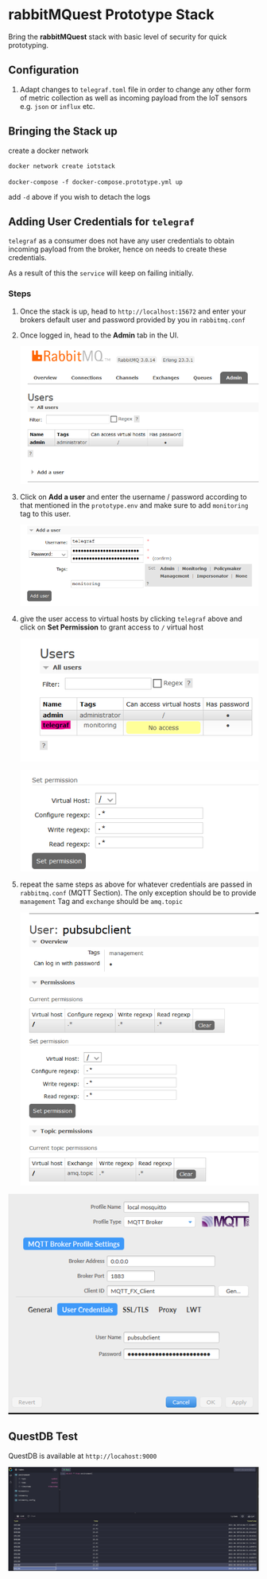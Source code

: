 # rabbitMQuest Prototype Stack
Bring the __rabbitMQuest__ stack with basic level of security for quick prototyping.

## Configuration

1. Adapt changes to `telegraf.toml` file in order to change any other form of metric collection as well as incoming payload from the IoT sensors e.g. `json` or `influx` etc.

## Bringing the Stack up

create a docker network

    docker network create iotstack

    docker-compose -f docker-compose.prototype.yml up

add `-d` above if you wish to detach the logs

## Adding User Credentials for `telegraf`

`telegraf` as a consumer does not have any user credentials to obtain incoming payload from the broker, hence on needs to create these credentials.

As a result of this the `service` will keep on failing initially.

### Steps

1. Once the stack is up, head to `http://localhost:15672` and enter your brokers default user and password provided by you in `rabbitmq.conf`

2. Once logged in, head to the __Admin__ tab in the UI.

    ![RabbitMQ_Admin_UI](../.github/images/rabbit_admin_ui.png)

3. Click on __Add a user__ and enter the username / password according to that mentioned in the `prototype.env` and make sure to add `monitoring` tag to this user.

    ![RabbitMQ_Add_USer](../.github/images/rabbit_add_user.png)

4. give the user access to virtual hosts by clicking `telegraf` above and click on __Set Permission__ to grant access to `/` virtual host

    ![RabbitMQ_VHOST_ACCESS1](../.github/images/rabbit_vhost_access_1.png)

  
    ![RabbitMQ_VHOST_ACCESS2](../.github/images/rabbit_vhost_access_2.png)

5. repeat the same steps as above for whatever credentials are passed in `rabbitmq.conf` (MQTT Section). The only exception should be to provide `management` Tag and `exchange` should be `amq.topic`

    ![RabbitMQ_MQTT_User](../.github/images/rabbit_mqtt_user.png)



![MQTT_CLIENT_Configuraiton](../.github/images/mqtt_client_configuration.png)


## QuestDB Test

QuestDB is available at `http://locahost:9000`

![QUESTDB_DASHBOARD](../.github/images/questdb_dashboard.png)

